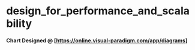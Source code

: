 # design_for_performance_and_scalability
#### Chart Designed @ [https://online.visual-paradigm.com/app/diagrams]
